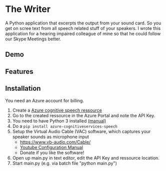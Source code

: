 # The Writer
A Python application that excerpts the output from your sound card. So you get on scree text from all speech related stuff of your speakers.
I wrote this application for a hearing impaired colleague of mine so that he could follow our Skype Meetings better. 

## Demo

## Features


## Installation
You need an Azure account for billing. 

1. Create a [Azure cognitive speech ressource](https://docs.microsoft.com/en-us/azure/cognitive-services/speech-service/get-started) 
1. Go to the created ressource in the Azure Portal and note the API Key.
1. You need to have Python 3 installed [(manual)](https://phoenixnap.com/kb/how-to-install-python-3-windows)
1. Do a `pip install azure-cognitiveservices-speech`
1. Setup the Virtual Audio Cable (VAC) software, which captures your speaker sounds as microphone input
    * https://www.vb-audio.com/Cable/
    * [Youtube Configuration Manual](https://www.youtube.com/watch?v=ad30G5oBHtg&feature=emb_logo)
    * Donate if you like the software!
1. Open up main.py in text editor, edit the API Key and ressource location.
1. Start main.py (e.g. via batch file  "python main.py")
